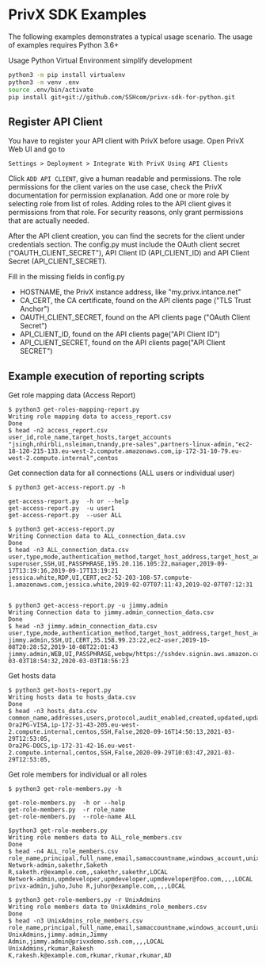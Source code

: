 # PrivX SDK Examples

The following examples demonstrates a typical usage scenario. The usage of examples requires Python 3.6+ 

Usage Python Virtual Environment simplify development 

```bash
python3 -m pip install virtualenv
python3 -m venv .env
source .env/bin/activate
pip install git+git://github.com/SSHcom/privx-sdk-for-python.git
```

## Register API Client

You have to register your API client with PrivX before usage. Open PrivX Web UI and go to

```
Settings > Deployment > Integrate With PrivX Using API Clients
```

Click `ADD API CLIENT`, give a human readable and permissions. The role permissions for the client varies on the use case, check the PrivX documentation for permission explanation.
Add one or more role by selecting role from list of roles. Adding roles to the API client gives it permissions from that role. For security reasons, only grant permissions that are actually needed.

After the API client creation, you can find the secrets for the client
under credentials section. The config.py must include the OAuth client 
secret ("OAUTH_CLIENT_SECRET"), API Client ID (API_CLIENT_ID) and 
API Client Secret (API_CLIENT_SECRET).

Fill in the missing fields in config.py
* HOSTNAME, the PrivX instance address, like "my.privx.intance.net"
* CA_CERT, the CA certificate, found on the API clients page ("TLS Trust Anchor")
* OAUTH_CLIENT_SECRET, found on the API clients page ("OAuth Client Secret")
* API_CLIENT_ID, found on the API clients page("API Client ID")
* API_CLIENT_SECRET, found on the API clients page("API Client SECRET")


## Example execution of reporting scripts

Get role mapping data (Access Report)
```
$ python3 get-roles-mapping-report.py
Writing role mapping data to access_report.csv
Done
$ head -n2 access_report.csv
user_id,role_name,target_hosts,target_accounts
"jsingh,nhirbli,nsleiman,tnandy,pre-sales",partners-linux-admin,"ec2-18-120-215-133.eu-west-2.compute.amazonaws.com,ip-172-31-10-79.eu-west-2.compute.internal",centos
```

Get connection data for all connections (ALL users or individual user)
```
$ python3 get-access-report.py -h

get-access-report.py  -h or --help
get-access-report.py  -u user1
get-access-report.py  --user ALL

$ python3 get-access-report.py
Writing Connection data to ALL_connection_data.csv
Done
$ head -n3 ALL_connection_data.csv
user,type,mode,authentication_method,target_host_address,target_host_account,connected,disconnected
superuser,SSH,UI,PASSPHRASE,195.20.116.105:22,manager,2019-09-17T13:19:16,2019-09-17T13:19:21
jessica.white,RDP,UI,CERT,ec2-52-203-108-57.compute-1.amazonaws.com,jessica.white,2019-02-07T07:11:43,2019-02-07T07:12:31


$ python3 get-access-report.py -u jimmy.admin
Writing Connection data to jimmy.admin_connection_data.csv
Done
$ head -n3 jimmy.admin_connection_data.csv
user,type,mode,authentication_method,target_host_address,target_host_account,connected,disconnected
jimmy.admin,SSH,UI,CERT,35.158.99.23:22,ec2-user,2019-10-08T20:28:52,2019-10-08T22:01:43
jimmy.admin,WEB,UI,PASSPHRASE,webgw/https://sshdev.signin.aws.amazon.com/console,test.user,2020-03-03T18:54:32,2020-03-03T18:56:23
```

Get hosts data
```
$ python3 get-hosts-report.py
Writing hosts data to hosts_data.csv
Done
$ head -n3 hosts_data.csv
common_name,addresses,users,protocol,audit_enabled,created,updated,updated_by
Ora2PG-VISA,ip-172-31-43-205.eu-west-2.compute.internal,centos,SSH,False,2020-09-16T14:50:13,2021-03-29T12:53:05,
Ora2PG-DOCS,ip-172-31-42-16.eu-west-2.compute.internal,centos,SSH,False,2020-09-29T10:03:47,2021-03-29T12:53:05,
```

Get role members for individual or all roles  
```
$ python3 get-role-members.py -h

get-role-members.py  -h or --help
get-role-members.py  -r role_name
get-role-members.py  --role-name ALL

$python3 get-role-members.py
Writing role members data to ALL_role_members.csv
Done
$ head -n4 ALL_role_members.csv
role_name,principal,full_name,email,samaccountname,windows_account,unix_account,source_type
Network-admin,sakethr,Saketh R,saketh.r@example.com,,sakethr,sakethr,LOCAL
Network-admin,upmdeveloper,upmdeveloper,upmdeveloper@foo.com,,,,LOCAL
privx-admin,juho,Juho R,juhor@example.com,,,,LOCAL

$ python3 get-role-members.py -r UnixAdmins
Writing role members data to UnixAdmins_role_members.csv
Done
$ head -n3 UnixAdmins_role_members.csv
role_name,principal,full_name,email,samaccountname,windows_account,unix_account,source_type
UnixAdmins,jimmy.admin,Jimmy Admin,jimmy.admin@privxdemo.ssh.com,,,,LOCAL
UnixAdmins,rkumar,Rakesh K,rakesh.k@example.com,rkumar,rkumar,rkumar,AD
```
